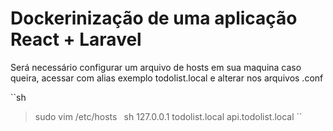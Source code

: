 # Dockerinização de uma aplicação React + Laravel

Será necessário configurar um arquivo de hosts em sua maquina caso queira, acessar com alias exemplo todolist.local e alterar nos arquivos .conf

``sh

> sudo vim /etc/hosts
> ` `sh
> 127.0.0.1 todolist.local api.todolist.local
> ``
